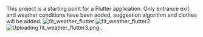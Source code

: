 
This project is a starting point for a Flutter application.
Only entrance exit and weather conditions have been added, suggestion algorithm and clothes will be added.
![fit_weather_flutter](https://github.com/user-attachments/assets/af1fdc30-2f50-47a6-8a8f-909d4e246f5f)
![fit_weather_flutter2](https://github.com/user-attachments/assets/63c9c478-6aff-4799-aa02-ce5c9cf4dacf)
![Uploading fit_weather_flutter3.png…]()



